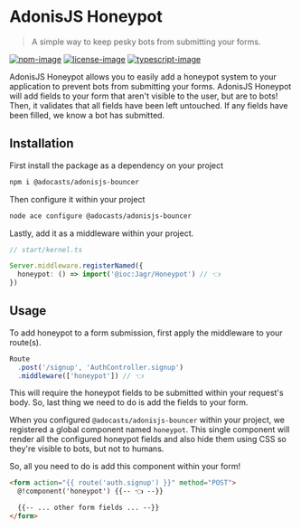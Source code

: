 # AdonisJS Honeypot
> A simple way to keep pesky bots from submitting your forms.

[![npm-image]][npm-url] [![license-image]][license-url] [![typescript-image]][typescript-url]

AdonisJS Honeypot allows you to easily add a honeypot system to your application
to prevent bots from submitting your forms. AdonisJS Honeypot will add fields to your form
that aren't visible to the user, but are to bots! Then, it validates that all fields
have been left untouched. If any fields have been filled, we know a bot has submitted.

## Installation
First install the package as a dependency on your project
```bash
npm i @adocasts/adonisjs-bouncer
```
Then configure it within your project
```bash
node ace configure @adocasts/adonisjs-bouncer
```

Lastly, add it as a middleware within your project.
```typescript
// start/kernel.ts

Server.middleware.registerNamed({
  honeypot: () => import('@ioc:Jagr/Honeypot') // 👈
})
```

## Usage
To add honeypot to a form submission, 
first apply the middleware to your route(s).
```typescript
Route
  .post('/signup', 'AuthController.signup')
  .middleware(['honeypot']) // 👈
```
This will require the honeypot fields to be submitted within your request's body.
So, last thing we need to do is add the fields to your form.

When you configured `@adocasts/adonisjs-bouncer` within your project,
we registered a global component named `honeypot`. This single component
will render all the configured honeypot fields and also hide them using CSS
so they're visible to bots, but not to humans.

So, all you need to do is add this component within your form!
```html
<form action="{{ route('auth.signup') }}" method="POST">
  @!component('honeypot') {{-- 👈 --}}

  {{-- ... other form fields ... --}}
</form>
```

[npm-image]: https://img.shields.io/npm/v/adonisjs-honeypot.svg?style=for-the-badge&logo=npm
[npm-url]: https://npmjs.org/package/adonisjs-honeypot "npm"

[license-image]: https://img.shields.io/npm/l/adonisjs-honeypot?color=blueviolet&style=for-the-badge
[license-url]: LICENSE.md "license"

[typescript-image]: https://img.shields.io/badge/Typescript-294E80.svg?style=for-the-badge&logo=typescript
[typescript-url]:  "typescript"
